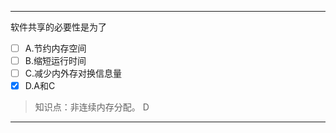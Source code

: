 ---
软件共享的必要性是为了
- [ ] A.节约内存空间 
- [ ] B.缩短运行时间 
- [ ] C.减少内外存对换信息量 
- [x] D.A和C

> 知识点：非连续内存分配。
> D

---